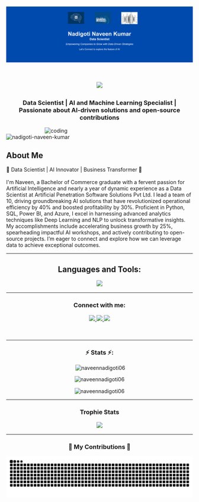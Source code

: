 ![logo](https://github.com/naveennadigoti06/naveennadigoti06/blob/main/GitHub%20Banner.png)
<h1 align="center">
    <img src="https://readme-typing-svg.herokuapp.com/?font=Righteous&size=35&center=true&vCenter=true&width=500&height=70&duration=4000&lines=Hi+There!+👋;+I'm+Nadigoti+Naveen+Kumar!;" />
</h1>

<h3 align="center"> Data Scientist | AI and Machine Learning Specialist | Passionate about AI-driven solutions and open-source contributions </h3>

<img align="right" alt="coding" width="400" src="https://rajacepat.com/assets/frontend/img/webdev.gif">

<p align="left"> <img src="https://komarev.com/ghpvc/?username=nadigoti-naveen-kumar&label=Profile%20views&color=0e75b6&style=flat" alt="nadigoti-naveen-kumar" /> </p>

<h2 align="left">About Me</h2>
🚀 Data Scientist | AI Innovator | Business Transformer 🚀
<br>
<br>
I'm Naveen, a Bachelor of Commerce graduate with a fervent passion for Artificial Intelligence and nearly a year of dynamic experience as a Data Scientist at Artificial Penetration Software Solutions Pvt Ltd. I lead a team of 10, driving groundbreaking AI solutions that have revolutionized operational efficiency by 40% and boosted profitability by 30%. Proficient in Python, SQL, Power BI, and Azure, I excel in harnessing advanced analytics techniques like Deep Learning and NLP to unlock transformative insights. My accomplishments include accelerating business growth by 25%, spearheading impactful AI workshops, and actively contributing to open-source projects. I’m eager to connect and explore how we can leverage data to achieve exceptional outcomes.
<hr/>

<h2 align="center">Languages and Tools:</h2>
    <div align=center>
    <img src="https://skillicons.dev/icons?i=python,mysql,postgresql,mongodb,flask,pytorch,tensorflow,visualstudio,opencv,github,scikitlearn,anaconda,vscode" /><br>
</div>
<hr/>
<h3 align="center">Connect with me:</h3>
<p align="center">
</p>

</div>


<div align="center"> 
    <div align=center>
  <a href="mailto:naveennadigoti6@.com">
    <img src="https://img.shields.io/badge/Gmail-333333?style=for-the-badge&logo=gmail&logoColor=red" />
  </a>
  <a href="https://www.linkedin.com/in/nadigotinaveenkumar-datascientist/">
    <img src="https://img.shields.io/badge/LinkedIn-0077B5?style=for-the-badge&logo=linkedin&logoColor=white" target="_blank" />
  </a>
  <a href="https://www.quora.com/profile/Naveen-Nadigoti">
    <img src="https://img.shields.io/badge/Quora-FF5722?style=for-the-badge&logo=quora&logoColor=white" target="_blank" />
  </a>
</div>



<br>
<br>
<hr/>
<h3 align="center">⚡ Stats ⚡:</h3>
<div align=center>
<p>&nbsp;<img width=390 src="https://github-readme-stats.vercel.app/api?username=naveennadigoti06&show_icons=true&locale=en" alt="naveennadigoti06" /></p>
<p><img width=390 src="https://github-readme-streak-stats.herokuapp.com/?user=naveennadigoti06&" alt="naveennadigoti06" /></p>
<p><img width=325 align="center" src="https://github-readme-stats.vercel.app/api/top-langs?username=naveennadigoti06&show_icons=true&locale=en&layout=compact" alt="naveennadigoti06" /></p>
</div>
<hr/>
<h3 align="center">Trophie Stats</h3>
<div align=center>

![](https://github-profile-trophy.vercel.app/?username=naveennadigoti06&theme=onedark)
<hr/>
<h3 align=center>🐍 My Contributions 🐍</h3>
<div align=center>

![Snake animation](https://github.com/naveennadigoti06/naveennadigoti06/blob/main/github-contribution-grid-snake.svg)
</div>
